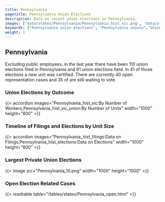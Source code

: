 ```yaml
---
title: Pennsylvania
pagetitle: Pennsylvania Union Elections
description: Data on recent union elections in Pennsylvania.
images: ['data/states/Pennsylvania/Pennsylvania_hist_vic.png', 'data/states/Pennsylvania/Pennsylvania_hist_size.png', 'data/states/Pennsylvania/Pennsylvania_10.png']
keywords: ["Pennsylvania union elections", "Pennsylvania unions","Union elections"]
weight: 1
---
```

##  Pennsylvania

Excluding public employees, in the last year there have been 110 union elections filed in Pennsylvania and 61 union elections held. In 41 of those elections a new unit was certified. There are currently 40 open representation cases and 35 of are still waiting to vote.

### Union Elections by Outcome
{{< accordion images="Pennsylvania_hist_vic:By Number of Workers,Pennsylvania_hist_vic_union:By Number of Units" width="1000" height="800" >}}

### Timeline of Filings and Elections by Unit Size
{{< accordion images="Pennsylvania_hist_filings:Data on Filings,Pennsylvania_hist_elections:Data on Elections" width="1000" height="800" >}}

### Largest Private Union Elections
{{< image src="Pennsylvania_10.png" width="1000" height="1000"  >}}

### Open Election Related Cases
{{< readtable table="/tables/states/Pennsylvania_open.html" >}}


